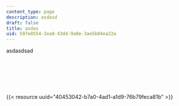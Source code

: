 ```yaml
---
content_type: page
description: asdasd
draft: false
title: asdas
uid: 597e8554-2ea8-43dd-9a0e-3ae5b84ea22a
---
```

asdasdsad

 

 

 

{{< resource uuid="40453042-b7a0-4ad1-a1d9-76b79feca81b" >}}